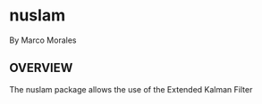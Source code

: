 # nuslam
By Marco Morales

## OVERVIEW
The nuslam package allows the use of the Extended Kalman Filter 
